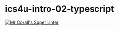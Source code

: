 # ics4u-intro-02-typescript

[![Mr Coxall's Super Linter](https://github.com/Igor-Zhelezniak-1/ics4u-intro-02-typescript/workflows/Mr%20Coxall's%20Super%20Linter/badge.svg)](https://github.com/Igor-Zhelezniak-1/ics4u-intro-02-typescript/actions/)
